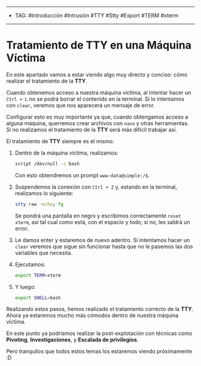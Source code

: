 
---
- TAG: #Introducción #Intrusión #TTY #Stty #Export #TERM #xterm
---
# Tratamiento de TTY en una Máquina Víctima

En este apartado vamos a estar viendo algo muy directo y conciso: cómo realizar el tratamiento de la **TTY**.

Cuando obtenemos acceso a nuestra máquina víctima, al intentar hacer un `Ctrl + L` no se podrá borrar el contenido en la terminal. Si lo intentamos con `clear`, veremos que nos aparecerá un mensaje de error.

Configurar esto es muy importante ya que, cuando obtengamos acceso a alguna máquina, querremos crear archivos con `nano` y otras herramientas. Si no realizamos el tratamiento de la **TTY** será más difícil trabajar así.

El tratamiento de **TTY** siempre es el mismo:

1. Dentro de la máquina víctima, realizamos:
   ```bash
   script /dev/null -c bash
   ```
   Con esto obtendremos un prompt `www-data@simple:/$`.

2. Suspendemos la conexión con `Ctrl + Z` y, estando en la terminal, realizamos lo siguiente:
   ```bash
   stty raw -echo; fg
   ```
   Se pondrá una pantalla en negro y escribimos correctamente `reset xterm`, así tal cual como está, con el espacio y todo; si no, les saldrá un error.

3. Le damos enter y estaremos de nuevo adentro. Si intentamos hacer un `clear` veremos que sigue sin funcionar hasta que no le pasemos las dos variables que necesita.

4. Ejecutamos:
   ```bash
   export TERM=xterm
   ```
5. Y luego:
   ```bash
   export SHELL=bash
   ```

Realizando estos pasos, hemos realizado el tratamiento correcto de la **TTY**. Ahora ya estaremos mucho más cómodos dentro de nuestra máquina víctima.

En este punto ya podríamos realizar la post-explotación con técnicas como **Pivoting**, **Investigaciones**, y **Escalada de privilegios**.

Pero tranquilos que todos estos temas los estaremos viendo próximamente :D